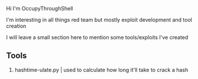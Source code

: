 Hi I'm OccupyThroughShell

I'm interesting in all things red team but mostly exploit development and tool creation

I will leave a small section here to mention some tools/exploits I've created

Tools
-----

1. hashtime-ulate.py | used to calculate how long it'll take to crack a hash

